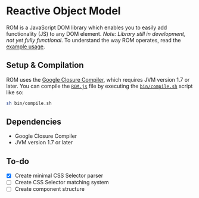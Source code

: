 Reactive Object Model
=====================
ROM is a JavaScript DOM library which enables you to easily add functionality (JS) to any DOM element.
*Note: Library still in development, not yet fully functional*.
To understand the way ROM operates, read the [example usage](https://github.com/bartjoyce/ROM/blob/master/USAGE.md).

Setup & Compilation
-------------------
ROM uses the [Google Closure Compiler](https://developers.google.com/closure/compiler/), which requires JVM version 1.7 or later. You can compile the [``ROM.js``](https://github.com/bartjoyce/ROM/blob/master/bin/ROM.js) file by executing the [``bin/compile.sh``](https://github.com/bartjoyce/ROM/blobl/master/bin/compile.sh) script like so:
```bash
sh bin/compile.sh
```

Dependencies
------------
- Google Closure Compiler
- JVM version 1.7 or later

To-do
-----
- [x] Create minimal CSS Selector parser
- [ ] Create CSS Selector matching system
- [ ] Create component structure

